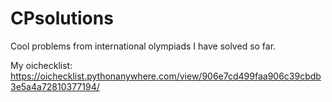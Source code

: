 # CPsolutions
Cool problems from international olympiads I have solved so far.

My oichecklist:
https://oichecklist.pythonanywhere.com/view/906e7cd499faa906c39cbdb3e5a4a72810377194/
